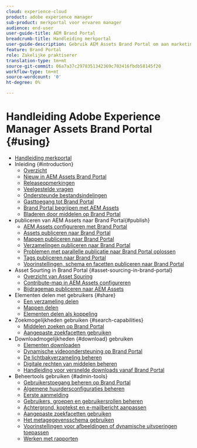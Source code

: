 ```yaml
---
cloud: experience-cloud
product: adobe experience manager
sub-product: merkportal voor ervaren manager
audience: end-user
user-guide-title: AEM Brand Portal
breadcrumb-title: Handleiding merkportal
user-guide-description: Gebruik AEM Assets Brand Portal om aan marketingbehoeften te voldoen door goedgekeurde merk- en productmiddelen veilig te distribueren aan externe bureaus, partners, interne teams en wederverkopers voor downloaden.
feature: Brand Portal
role: Zakelijke praktiserer
translation-type: tm+mt
source-git-commit: 06a7a37c2978351342369c703416fbdb58145f20
workflow-type: tm+mt
source-wordcount: '0'
ht-degree: 0%

---
```



# Handleiding Adobe Experience Manager Assets Brand Portal {#using}

+ [Handleiding merkportal](using/home.md)
+ Inleiding {#introduction}
   + [Overzicht](using/brand-portal.md)
   + [Nieuw in AEM Assets Brand Portal](using/whats-new.md)
   + [Releaseopmerkingen](using/brand-portal-release-notes.md)
   + [Veelgestelde vragen](using/brand-portal-faqs.md)
   + [Ondersteunde bestandsindelingen](using/brand-portal-supported-formats.md)
   + [Gasttoegang tot Brand Portal](using/guest-access.md)
   + [Brand Portal begrijpen met AEM Assets](https://docs.adobe.com/content/help/en/experience-manager-brand-portal/using/home.html)
   + [Bladeren door middelen op Brand Portal](using/browse-assets-brand-portal.md)
+  publiceren van AEM Assets naar Brand Portal{#publish}
   + [AEM Assets configureren met Brand Portal](using/configure-aem-assets-with-brand-portal.md)
   + [Assets publiceren naar Brand Portal](https://docs.adobe.com/content/help/en/experience-manager-65/assets/brandportal/brand-portal-publish-assets.html)
   + [Mappen publiceren naar Brand Portal](https://docs.adobe.com/content/help/en/experience-manager-65/assets/brandportal/brand-portal-publish-folder.html)
   + [Verzamelingen publiceren naar Brand Portal](https://docs.adobe.com/content/help/en/experience-manager-65/assets/brandportal/brand-portal-publish-collection.html)
   + [Problemen met parallelle publicatie naar Brand Portal oplossen](using/troubleshoot-parallel-publishing.md)
   + [Tags publiceren naar Brand Portal](using/brand-portal-publish-tags.md)
   + [Voorinstellingen, schema en facetten publiceren naar Brand Portal](using/publish-schema-search-facets-presets.md)
+ Asset Sourting in Brand Portal {#asset-sourcing-in-brand-portal}
   + [Overzicht van Asset Souring](using/brand-portal-asset-sourcing.md)
   + [Contribute-map in AEM Assets configureren](using/brand-portal-publish-contribution-folder-to-brand-portal.md)
   + [Bijdragemap publiceren naar AEM Assets](using/brand-portal-publish-contribution-folder-to-aem-assets.md)
+ Elementen delen met gebruikers {#share}
   + [Een verzameling delen](using/brand-portal-share-collection.md)
   + [Mappen delen](using/brand-portal-sharing-folders.md)
   + [Elementen delen als koppeling](using/brand-portal-link-share.md)
+ Zoekmogelijkheden gebruiken {#search-capabilities}
   + [Middelen zoeken op Brand Portal](using/brand-portal-searching.md)
   + [Aangepaste zoekfacetten gebruiken](using/brand-portal-search-facets.md)
+ Downloadmogelijkheden {#download} gebruiken
   + [Elementen downloaden](using/brand-portal-download-assets.md)
   + [Dynamische videoondersteuning op Brand Portal](using/dynamic-video-brand-portal.md)
   + [De lichtbakverzameling beheren](using/brand-portal-light-box.md)
   + [Digitale rechten van middelen beheren](using/manage-digital-rights-of-assets.md)
   + [Handleiding voor versnelde downloads vanaf Brand Portal](using/accelerated-download.md)
+ Beheertools gebruiken {#admin-tools}
   + [Gebruikerstoegang beheren op Brand Portal](using/access-configurations-brand-portal.md)
   + [Algemene huurdersconfiguraties beheren](using/brand-portal-general-configuration.md)
   + [Eerste aanmelding](using/brand-portal-onboarding.md)
   + [Gebruikers, groepen en gebruikersrollen beheren](using/brand-portal-adding-users.md)
   + [Achtergrond, koptekst en e-mailbericht aanpassen](using/brand-portal-branding.md)
   + [Aangepaste zoekfacetten gebruiken](using/brand-portal-search-facets.md)
   + [Het metagegevensschema gebruiken](using/brand-portal-metadata-schemas.md)
   + [Voorinstellingen voor afbeeldingen of dynamische uitvoeringen toepassen](using/brand-portal-image-presets.md)
   + [Werken met rapporten](using/brand-portal-reports.md)

